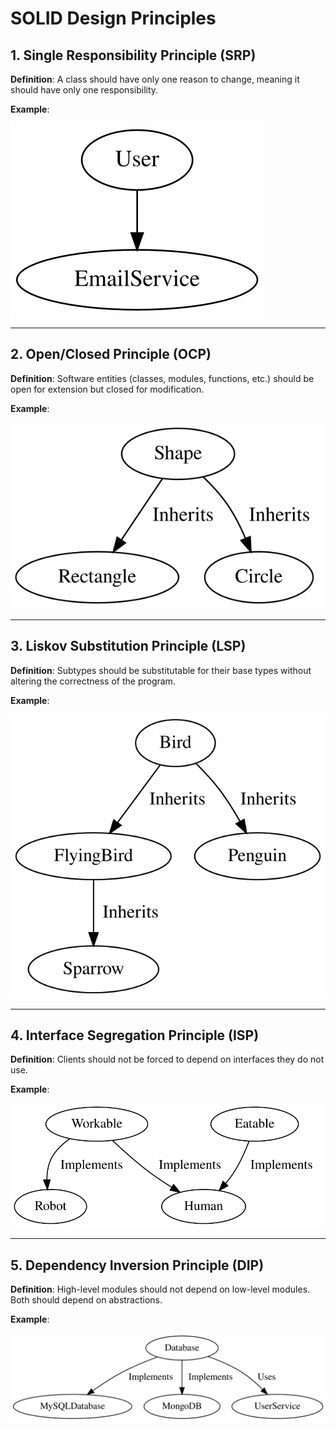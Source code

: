 
# SOLID Design Principles

## 1. Single Responsibility Principle (SRP)
**Definition**: A class should have only one reason to change, meaning it should have only one responsibility.

**Example**:

![Single Responsibility Principle](svg/SRP.svg)

---

## 2. Open/Closed Principle (OCP)
**Definition**: Software entities (classes, modules, functions, etc.) should be open for extension but closed for modification.

**Example**:

![Open/Closed Principle](svg/OCP.svg)

---

## 3. Liskov Substitution Principle (LSP)
**Definition**: Subtypes should be substitutable for their base types without altering the correctness of the program.

**Example**:

![Liskov Substitution Principle](svg/LSP.svg)

---

## 4. Interface Segregation Principle (ISP)
**Definition**: Clients should not be forced to depend on interfaces they do not use.

**Example**:

![Interface Segregation Principle](svg/ISP.svg)

---

## 5. Dependency Inversion Principle (DIP)
**Definition**: High-level modules should not depend on low-level modules. Both should depend on abstractions.

**Example**:

![Dependency Inversion Principle](svg/DIP.svg)
